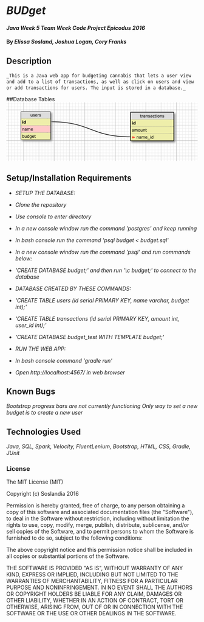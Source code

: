 # _BUDget_

#### _Java Week 5 Team Week Code Project Epicodus 2016_

#### By _**Elissa Sosland, Joshua Logan, Cory Franks**_

## Description
```
_This is a Java web app for budgeting cannabis that lets a user view and add to a list of transactions, as well as click on users and view or add transactions for users. The input is stored in a database._
```

##Database Tables
![Database](budget_schema.png)

## Setup/Installation Requirements

* _SETUP THE DATABASE:_
* _Clone the repository_
* _Use console to enter directory_
* _In a new console window run the command 'postgres' and keep running_
* _In bash console run the command 'psql budget < budget.sql'_
* _In a new console window run the command 'psql' and run commands below:_
* _'CREATE DATABASE budget;' and then run '\c budget;' to connect to the database_

* _DATABASE CREATED BY THESE COMMANDS:_
* _'CREATE TABLE users (id serial PRIMARY KEY, name varchar, budget int);'_
* _'CREATE TABLE transactions (id serial PRIMARY KEY, amount int, user_id int);'_
* _'CREATE DATABASE budget_test WITH TEMPLATE budget;'_

* _RUN THE WEB APP:_
* _In bash console command 'gradle run'_
* _Open http://localhost:4567/ in web browser_

## Known Bugs

_Bootstrap progress bars are not currently functioning_
_Only way to set a new budget is to create a new user_

## Technologies Used

_Java, SQL, Spark, Velocity, FluentLenium, Bootstrap, HTML, CSS, Gradle, JUnit_

### License

The MIT License (MIT)

Copyright (c) Soslandia 2016

Permission is hereby granted, free of charge, to any person obtaining a copy
of this software and associated documentation files (the "Software"), to deal
in the Software without restriction, including without limitation the rights
to use, copy, modify, merge, publish, distribute, sublicense, and/or sell
copies of the Software, and to permit persons to whom the Software is
furnished to do so, subject to the following conditions:

The above copyright notice and this permission notice shall be included in all
copies or substantial portions of the Software.

THE SOFTWARE IS PROVIDED "AS IS", WITHOUT WARRANTY OF ANY KIND, EXPRESS OR
IMPLIED, INCLUDING BUT NOT LIMITED TO THE WARRANTIES OF MERCHANTABILITY,
FITNESS FOR A PARTICULAR PURPOSE AND NONINFRINGEMENT. IN NO EVENT SHALL THE
AUTHORS OR COPYRIGHT HOLDERS BE LIABLE FOR ANY CLAIM, DAMAGES OR OTHER
LIABILITY, WHETHER IN AN ACTION OF CONTRACT, TORT OR OTHERWISE, ARISING FROM,
OUT OF OR IN CONNECTION WITH THE SOFTWARE OR THE USE OR OTHER DEALINGS IN THE
SOFTWARE.
